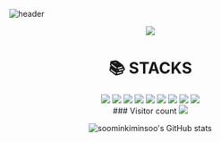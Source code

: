
![header](https://capsule-render.vercel.app/api?type=Waving&color=auto&height=300&section=header&text=Minsoo%20Kim&fontSize=90)

<p align="center">
  <img src="https://readme-typing-svg.demolab.com/?lines=ENJOY+MY+GITHUB!;HAVE+A+GOOD+TIME;Make+your+readme+stand+out!&font=Fira%20Code&center=true&width=380&height=50&duration=4000&pause=1000">
</p>

<div align=center><h1>📚 STACKS</h1></div>
<div align=center> 
<div align=center> 
  <img src="https://img.shields.io/badge/node.js-339933?style=for-the-badge&logo=Node.js&logoColor=white">
  <img src="https://img.shields.io/badge/java-007396?style=for-the-badge&logo=java&logoColor=white">
  <img src="https://img.shields.io/badge/html5-E34F26?style=for-the-badge&logo=html5&logoColor=white">
  <img src="https://img.shields.io/badge/javascript-F7DF1E?style=for-the-badge&logo=javascript&logoColor=black">
 
  <img src="https://img.shields.io/badge/jquery-0769AD?style=for-the-badge&logo=jquery&logoColor=white">
  <img src="https://img.shields.io/badge/mysql-4479A1?style=for-the-badge&logo=mysql&logoColor=white">
  <img src="https://img.shields.io/badge/git-F05032?style=for-the-badge&logo=git&logoColor=white">
  <img src="https://img.shields.io/badge/spring-6DB33F?style=for-the-badge&logo=spring&logoColor=white"> 
  <img src="https://img.shields.io/badge/JSP-6DB33F?style=for-the-badge&logo=JSP&logoColor=white"> 
  <br>
</div>
### Visitor count
<img src="https://profile-counter.glitch.me/vanshkapoor/count.svg" />


![soominkiminsoo's GitHub stats](https://github-readme-stats.vercel.app/api?username=soominkiminsoo&show_icons=true&theme=radical)
<!--
**soominkiminsoo/soominkiminsoo** is a ✨ _special_ ✨ repository because its `README.md` (this file) appears on your GitHub profile.
### Visitor count
<img src="https://profile-counter.glitch.me/vanshkapoor/count.svg" />


Here are some ideas to get you started:

- 🔭 I’m currently working on ...
- 🌱 I’m currently learning ...
- 👯 I’m looking to collaborate on ...
- 🤔 I’m looking for help with ...
- 💬 Ask me about ...
- 📫 How to reach me: ...
- 😄 Pronouns: ...
- ⚡ Fun fact: ...
-->
